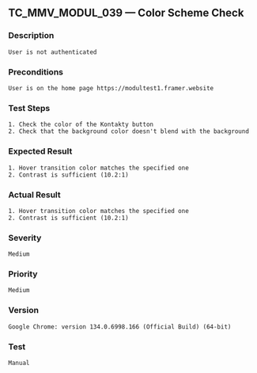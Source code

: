 ## TC_MMV_MODUL_039 — Color Scheme Check

### Description
    User is not authenticated

### Preconditions
    User is on the home page https://modultest1.framer.website

### Test Steps
    1. Check the color of the Kontakty button
    2. Check that the background color doesn't blend with the background

### Expected Result
    1. Hover transition color matches the specified one
    2. Contrast is sufficient (10.2:1)

### Actual Result
    1. Hover transition color matches the specified one
    2. Contrast is sufficient (10.2:1)

### Severity
    Medium

### Priority
    Medium

### Version
    Google Chrome: version 134.0.6998.166 (Official Build) (64-bit)

### Test
    Manual
